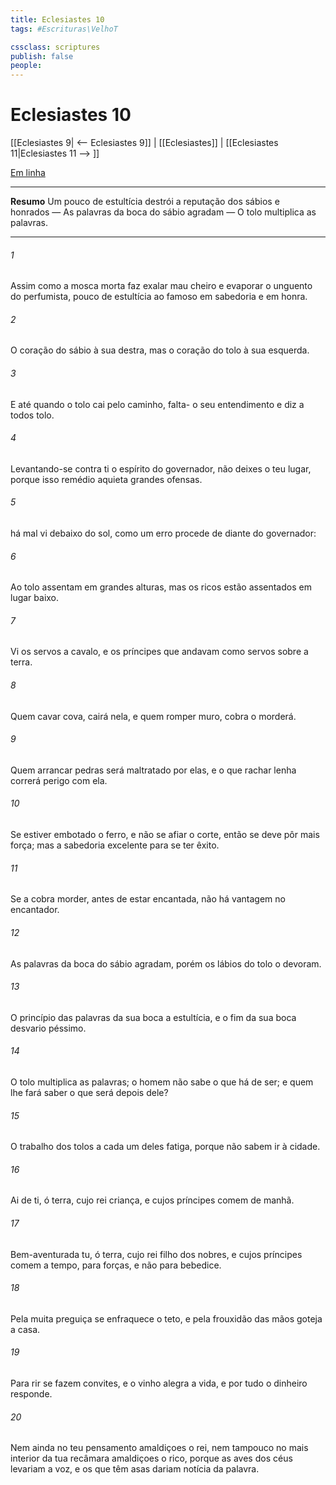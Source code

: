 ```yaml
---
title: Eclesiastes 10
tags: #Escrituras\VelhoT

cssclass: scriptures
publish: false
people:
---
```


# Eclesiastes 10
[[Eclesiastes 9| <-- Eclesiastes 9]] | [[Eclesiastes]] | [[Eclesiastes 11|Eclesiastes 11 --> ]]

[Em linha](https://churchofjesuschrist.org/study/scriptures/ot/eccl/10?lang=por)

---
__Resumo__
Um pouco de estultícia destrói a reputação dos sábios e honrados — As palavras da boca do sábio agradam — O tolo multiplica as palavras.

---
###### 1 
Assim como a mosca morta faz exalar mau cheiro e evaporar o unguento do perfumista,  pouco de estultícia ao famoso em sabedoria e em honra.

###### 2 
O coração do sábio  à sua destra, mas o coração do tolo  à sua esquerda.

###### 3 
E até quando o tolo cai pelo caminho, falta- o seu entendimento e diz a todos  tolo.

###### 4 
Levantando-se contra ti o espírito do governador, não deixes o teu lugar, porque isso  remédio  aquieta grandes ofensas.

###### 5 
 há  mal  vi debaixo do sol, como um erro  procede de diante do governador:

###### 6 
Ao tolo assentam em grandes alturas, mas os ricos estão assentados em lugar baixo.

###### 7 
Vi os servos a cavalo, e os príncipes que andavam  como servos sobre a terra.

###### 8 
Quem cavar  cova, cairá nela, e quem romper  muro,  cobra o morderá.

###### 9 
Quem arrancar pedras será maltratado por elas, e o que rachar lenha correrá perigo com ela.

###### 10 
Se estiver embotado o ferro, e não se afiar o corte, então se deve pôr mais força; mas a sabedoria  excelente para se ter êxito.

###### 11 
Se a cobra morder, antes de estar encantada, não há vantagem no encantador.

###### 12 
As palavras da boca do sábio agradam, porém os lábios do tolo o devoram.

###### 13 
O princípio das palavras da sua boca  a estultícia, e o fim da sua boca  desvario péssimo.

###### 14 
O tolo multiplica as palavras; o homem não sabe o que há de ser; e quem lhe fará saber o que será depois dele?

###### 15 
O trabalho dos tolos a cada um deles fatiga, porque não sabem ir à cidade.

###### 16 
Ai de ti, ó terra, cujo rei  criança, e cujos príncipes comem de manhã.

###### 17 
Bem-aventurada tu, ó terra, cujo rei  filho dos nobres, e cujos príncipes comem a tempo, para  forças, e não para bebedice.

###### 18 
Pela muita preguiça se enfraquece o teto, e pela frouxidão das mãos goteja a casa.

###### 19 
Para rir se fazem convites, e o vinho alegra a vida, e por tudo o dinheiro responde.

###### 20 
Nem ainda no teu pensamento amaldiçoes o rei, nem tampouco no mais interior da tua recâmara amaldiçoes o rico, porque as aves dos céus levariam a voz, e os que têm asas dariam notícia da palavra.

